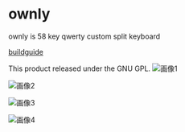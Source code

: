 # ownly

ownly is 58 key qwerty custom split keyboard

[buildguide](https://github.com/Diwamoto/ownly/blob/master/docs/buildguide.md "buildguide")

This product released under the GNU GPL.
![画像1](https://github.com/Diwamoto/ownly/blob/master/img/img%20(1).JPG)

![画像2](https://github.com/Diwamoto/ownly/blob/master/img/img%20(2).JPG)

![画像3](https://github.com/Diwamoto/ownly/blob/master/img/img%20(3).JPG)

![画像4](https://github.com/Diwamoto/ownly/blob/master/img/img%20(4).jpg)

